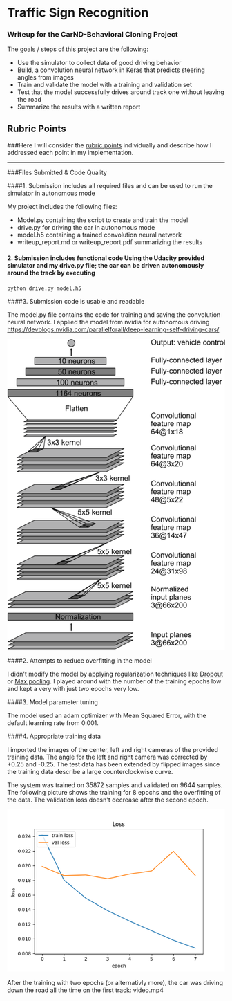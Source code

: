 # **Traffic Sign Recognition** 

### Writeup for the CarND-Behavioral Cloning Project

The goals / steps of this project are the following:
* Use the simulator to collect data of good driving behavior
* Build, a convolution neural network in Keras that predicts steering angles from images
* Train and validate the model with a training and validation set
* Test that the model successfully drives around track one without leaving the road
* Summarize the results with a written report

[//]: # (Image References)
[cnn_architecture]: ./images/cnn-architecture.png "CNN Architecture"
[model_lost]: ./images/model_lost_8.png "Model Lost"

## Rubric Points
###Here I will consider the [rubric points](https://review.udacity.com/#!/rubrics/432/view) individually and describe how I addressed each point in my implementation. 

---
###Files Submitted & Code Quality

####1. Submission includes all required files and can be used to run the simulator in autonomous mode

My project includes the following files:
* Model.py containing the script to create and train the model
* drive.py for driving the car in autonomous mode
* model.h5 containing a trained convolution neural network 
* writeup_report.md or writeup_report.pdf summarizing the results

#### 2. Submission includes functional code Using the Udacity provided simulator and my drive.py file; the car can be driven autonomously around the track by executing

```
python drive.py model.h5
```

####3. Submission code is usable and readable

The model.py file contains the code for training and saving the convolution neural network. I applied the model from nvidia for autonomous driving https://devblogs.nvidia.com/parallelforall/deep-learning-self-driving-cars/

![alt text][cnn_architecture]  

####2. Attempts to reduce overfitting in the model

I didn't modify the model by applying regularization techniques like [Dropout](https://en.wikipedia.org/wiki/Dropout_(neural_networks)) or [Max pooling](https://en.wikipedia.org/wiki/Convolutional_neural_network#Max_pooling_shape). 
I played around with the number of the training epochs low and kept a very with just two epochs very low.

####3. Model parameter tuning

The model used an adam optimizer with Mean Squared Error, with the default learning rate from 0.001. 


####4. Appropriate training data

I imported the images of the center, left and right cameras of the provided training data. The angle for the left and right camera was corrected by +0.25 and -0.25. The test data has been extended by flipped images since the training data describe a large counterclockwise curve.

The system was trained on 35872 samples and validated on 9644 samples. The following picture shows the training for 8 epochs and the overfitting of the data. The validation loss doesn't decrease after the second epoch.

![alt text][model_lost]

After the training with two epochs (or alternativly more), the car was driving down the road all the time on the first track: video.mp4